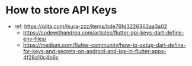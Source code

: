# How to store API Keys

- ref: <https://qiita.com/ikura-zzz/items/bde76fd3226362aa3a02>
  - <https://codewithandrea.com/articles/flutter-api-keys-dart-define-env-files/>
  - <https://medium.com/flutter-community/how-to-setup-dart-define-for-keys-and-secrets-on-android-and-ios-in-flutter-apps-4f28a10c4b6c>
